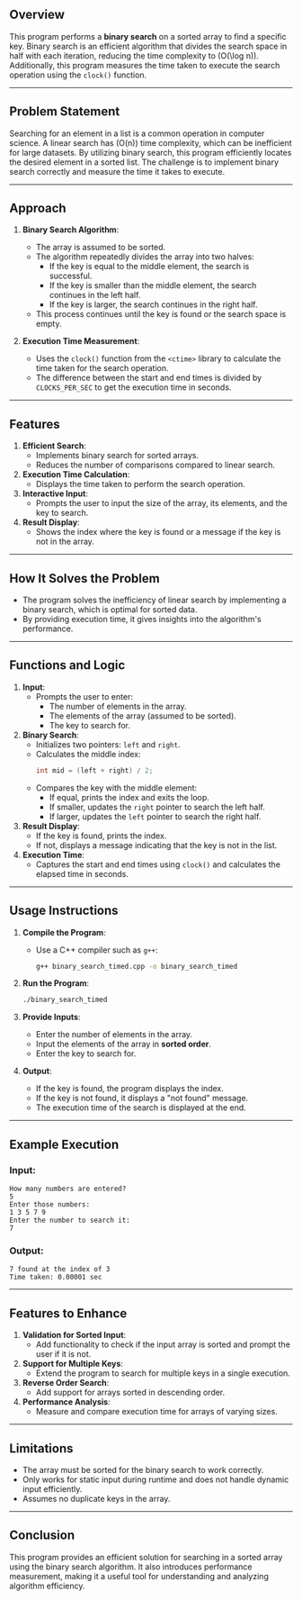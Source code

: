 
## Overview
This program performs a **binary search** on a sorted array to find a specific key. Binary search is an efficient algorithm that divides the search space in half with each iteration, reducing the time complexity to \(O(\log n)\). Additionally, this program measures the time taken to execute the search operation using the `clock()` function.

---

## Problem Statement
Searching for an element in a list is a common operation in computer science. A linear search has \(O(n)\) time complexity, which can be inefficient for large datasets. By utilizing binary search, this program efficiently locates the desired element in a sorted list. The challenge is to implement binary search correctly and measure the time it takes to execute.

---

## Approach
1. **Binary Search Algorithm**:
   - The array is assumed to be sorted.
   - The algorithm repeatedly divides the array into two halves:
     - If the key is equal to the middle element, the search is successful.
     - If the key is smaller than the middle element, the search continues in the left half.
     - If the key is larger, the search continues in the right half.
   - This process continues until the key is found or the search space is empty.

2. **Execution Time Measurement**:
   - Uses the `clock()` function from the `<ctime>` library to calculate the time taken for the search operation.
   - The difference between the start and end times is divided by `CLOCKS_PER_SEC` to get the execution time in seconds.

---

## Features
1. **Efficient Search**:
   - Implements binary search for sorted arrays.
   - Reduces the number of comparisons compared to linear search.
2. **Execution Time Calculation**:
   - Displays the time taken to perform the search operation.
3. **Interactive Input**:
   - Prompts the user to input the size of the array, its elements, and the key to search.
4. **Result Display**:
   - Shows the index where the key is found or a message if the key is not in the array.

---

## How It Solves the Problem
- The program solves the inefficiency of linear search by implementing a binary search, which is optimal for sorted data.
- By providing execution time, it gives insights into the algorithm's performance.

---

## Functions and Logic
1. **Input**:
   - Prompts the user to enter:
     - The number of elements in the array.
     - The elements of the array (assumed to be sorted).
     - The key to search for.
2. **Binary Search**:
   - Initializes two pointers: `left` and `right`.
   - Calculates the middle index:
     ```cpp
     int mid = (left + right) / 2;
     ```
   - Compares the key with the middle element:
     - If equal, prints the index and exits the loop.
     - If smaller, updates the `right` pointer to search the left half.
     - If larger, updates the `left` pointer to search the right half.
3. **Result Display**:
   - If the key is found, prints the index.
   - If not, displays a message indicating that the key is not in the list.
4. **Execution Time**:
   - Captures the start and end times using `clock()` and calculates the elapsed time in seconds.

---

## Usage Instructions
1. **Compile the Program**:
   - Use a C++ compiler such as `g++`:
     ```bash
     g++ binary_search_timed.cpp -o binary_search_timed
     ```

2. **Run the Program**:
   ```bash
   ./binary_search_timed
   ```

3. **Provide Inputs**:
   - Enter the number of elements in the array.
   - Input the elements of the array in **sorted order**.
   - Enter the key to search for.

4. **Output**:
   - If the key is found, the program displays the index.
   - If the key is not found, it displays a "not found" message.
   - The execution time of the search is displayed at the end.

---

## Example Execution
### Input:
```
How many numbers are entered?
5
Enter those numbers:
1 3 5 7 9
Enter the number to search it:
7
```

### Output:
```
7 found at the index of 3
Time taken: 0.00001 sec
```

---

## Features to Enhance
1. **Validation for Sorted Input**:
   - Add functionality to check if the input array is sorted and prompt the user if it is not.
2. **Support for Multiple Keys**:
   - Extend the program to search for multiple keys in a single execution.
3. **Reverse Order Search**:
   - Add support for arrays sorted in descending order.
4. **Performance Analysis**:
   - Measure and compare execution time for arrays of varying sizes.

---

## Limitations
- The array must be sorted for the binary search to work correctly.
- Only works for static input during runtime and does not handle dynamic input efficiently.
- Assumes no duplicate keys in the array.

---

## Conclusion
This program provides an efficient solution for searching in a sorted array using the binary search algorithm. It also introduces performance measurement, making it a useful tool for understanding and analyzing algorithm efficiency.
